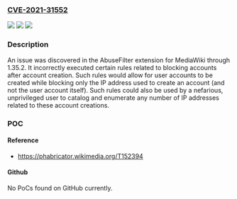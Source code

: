 ### [CVE-2021-31552](https://cve.mitre.org/cgi-bin/cvename.cgi?name=CVE-2021-31552)
![](https://img.shields.io/static/v1?label=Product&message=n%2Fa&color=blue)
![](https://img.shields.io/static/v1?label=Version&message=n%2Fa&color=blue)
![](https://img.shields.io/static/v1?label=Vulnerability&message=n%2Fa&color=brighgreen)

### Description

An issue was discovered in the AbuseFilter extension for MediaWiki through 1.35.2. It incorrectly executed certain rules related to blocking accounts after account creation. Such rules would allow for user accounts to be created while blocking only the IP address used to create an account (and not the user account itself). Such rules could also be used by a nefarious, unprivileged user to catalog and enumerate any number of IP addresses related to these account creations.

### POC

#### Reference
- https://phabricator.wikimedia.org/T152394

#### Github
No PoCs found on GitHub currently.


